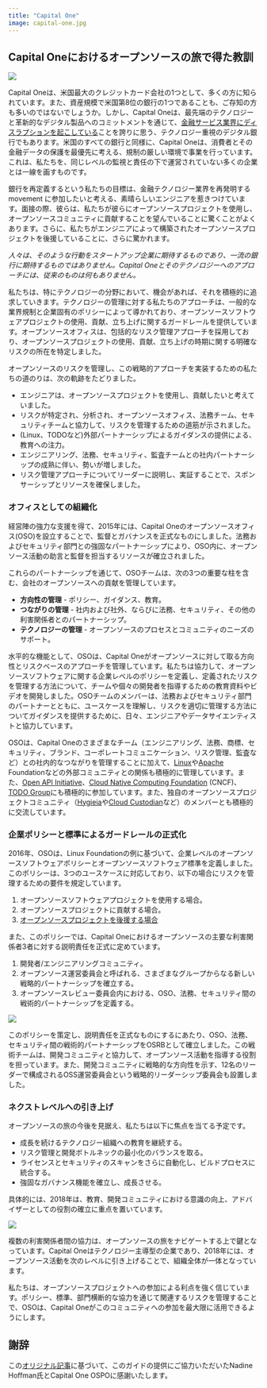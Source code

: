 ```yaml
---
title: "Capital One"
image: capital-one.jpg
---
```


## Capital Oneにおけるオープンソースの旅で得た教訓

![](/img/guides/casestudies/capitalone1.jpg)

Capital Oneは、米国最大のクレジットカード会社の1つとして、多くの方に知られています。また、資産規模で米国第8位の銀行の1つであることも、ご存知の方も多いのではないでしょうか。しかし、Capital Oneは、最先端のテクノロジーと革新的なデジタル製品へのコミットメントを通じて、[金融サービス業界にディスラプションを起こしている](https://medium.com/capital-one-developers/we-re-a-disruptive-bank-a21f7cce25b6#.7swhf6tt4)ことを誇りに思う、テクノロジー重視のデジタル銀行でもあります。米国のすべての銀行と同様に、Capital Oneは、消費者とその金融データの保護を最優先に考える、規制の厳しい環境で事業を行っています。これは、私たちを、同じレベルの監視と責任の下で運営されていない多くの企業とは一線を画すものです。

銀行を再定義するという私たちの目標は、金融テクノロジー業界を再発明する movement に参加したいと考える、素晴らしいエンジニアを惹きつけています。面接の際、彼らは、私たちが彼らにオープンソースプロジェクトを使用し、オープンソースコミュニティに貢献することを望んでいることに驚くことがよくあります。さらに、私たちがエンジニアによって構築されたオープンソースプロジェクトを後援していることに、さらに驚かれます。

*人々は、そのような行動をスタートアップ企業に期待するものであり、一流の銀行に期待するものではありません。Capital Oneとそのテクノロジーへのアプローチには、従来のものは何もありません。*

私たちは、特にテクノロジーの分野において、機会があれば、それを積極的に追求していきます。テクノロジーの管理に対する私たちのアプローチは、一般的な業界規制と企業固有のポリシーによって導かれており、オープンソースソフトウェアプロジェクトの使用、貢献、立ち上げに関するガードレールを提供しています。オープンソースオフィスは、包括的なリスク管理アプローチを採用しており、オープンソースプロジェクトの使用、貢献、立ち上げの時期に関する明確なリスクの所在を特定しました。

オープンソースのリスクを管理し、この戦略的アプローチを実装するための私たちの道のりは、次の軌跡をたどりました。

* エンジニアは、オープンソースプロジェクトを使用し、貢献したいと考えていました。
* リスクが特定され、分析され、オープンソースオフィス、法務チーム、セキュリティチームと協力して、リスクを管理するための道筋が示されました。
* (Linux、TODOなど)外部パートナーシップによるガイダンスの提供による、教育への注力。
* エンジニアリング、法務、セキュリティ、監査チームとの社内パートナーシップの成熟に伴い、勢いが増しました。
* リスク管理アプローチについてリーダーに説明し、実証することで、スポンサーシップとリソースを確保しました。

### オフィスとしての組織化

経営陣の強力な支援を得て、2015年には、Capital Oneのオープンソースオフィス(OSO)を設立することで、監督とガバナンスを正式なものにしました。法務およびセキュリティ部門との強固なパートナーシップにより、OSO内に、オープンソース活動の助言と監督を担当するリソースが確立されました。

これらのパートナーシップを通じて、OSOチームは、次の3つの重要な柱を含む、会社のオープンソースへの貢献を管理しています。

* **方向性の管理** - ポリシー、ガイダンス、教育。
* **つながりの管理** - 社内および社外、ならびに法務、セキュリティ、その他の利害関係者とのパートナーシップ。
* **テクノロジーの管理** - オープンソースのプロセスとコミュニティのニーズのサポート。

水平的な機能として、OSOは、Capital Oneがオープンソースに対して取る方向性とリスクベースのアプローチを管理しています。私たちは協力して、オープンソースソフトウェアに関する企業レベルのポリシーを定義し、定義されたリスクを管理する方法について、チームや個々の開発者を指導するための教育資料やビデオを開発しました。OSOチームのメンバーは、法務およびセキュリティ部門のパートナーとともに、ユースケースを理解し、リスクを適切に管理する方法についてガイダンスを提供するために、日々、エンジニアやデータサイエンティストと協力しています。

OSOは、Capital Oneのさまざまなチーム（エンジニアリング、法務、商標、セキュリティ、ブランド、コーポレートコミュニケーション、リスク管理、監査など）との社内的なつながりを管理することに加えて、[Linux](https://www.linuxfoundation.org/)や[Apache](https://www.apache.org/) Foundationなどの外部コミュニティとの関係も積極的に管理しています。また、[Open API Initiative](https://www.openapis.org/)、[Cloud Native Computing Foundation](https://www.cncf.io/) (CNCF)、[TODO Group](http://todogroup.org/)にも積極的に参加しています。また、独自のオープンソースプロジェクトコミュニティ（[Hygieia](https://developer.capitalone.com/opensource-projects/hygieia/)や[Cloud Custodian](https://developer.capitalone.com/opensource-projects/cloud-custodian/)など）のメンバーとも積極的に交流しています。

### 企業ポリシーと標準によるガードレールの正式化

2016年、OSOは、Linux Foundationの例に基づいて、企業レベルのオープンソースソフトウェアポリシーとオープンソースソフトウェア標準を定義しました。このポリシーは、3つのユースケースに対応しており、以下の場合にリスクを管理するための要件を規定しています。

1. オープンソースソフトウェアプロジェクトを使用する場合。
2. オープンソースプロジェクトに貢献する場合。
3. [オープンソースプロジェクトを後援する場合](https://developer.capitalone.com/open-source/)

また、このポリシーでは、Capital Oneにおけるオープンソースの主要な利害関係者3者に対する説明責任を正式に定めています。

1. 開発者/エンジニアリングコミュニティ。
2. オープンソース運営委員会と呼ばれる、さまざまなグループからなる新しい戦略的パートナーシップを確立する。
3. オープンソースレビュー委員会内における、OSO、法務、セキュリティ間の戦術的パートナーシップを定義する。

![](/img/guides/casestudies/capitalone2.jpg)

このポリシーを策定し、説明責任を正式なものにするにあたり、OSO、法務、セキュリティ間の戦術的パートナーシップをOSRBとして確立しました。この戦術チームは、開発コミュニティと協力して、オープンソース活動を指導する役割を担っています。また、開発コミュニティに戦略的な方向性を示す、12名のリーダーで構成されるOSS運営委員会という戦略的リーダーシップ委員会も設置しました。

### ネクストレベルへの引き上げ

オープンソースの旅の今後を見据え、私たちは以下に焦点を当てる予定です。

* 成長を続けるテクノロジー組織への教育を継続する。
* リスク管理と開発ボトルネックの最小化のバランスを取る。
* ライセンスとセキュリティのスキャンをさらに自動化し、ビルドプロセスに統合する。
* 強固なガバナンス機能を確立し、成長させる。

具体的には、2018年は、教育、開発コミュニティにおける意識の向上、アドバイザーとしての役割の確立に重点を置いています。

![](/img/guides/casestudies/capitalone3.jpg)

複数の利害関係者間の協力は、オープンソースの旅をナビゲートする上で鍵となっています。Capital Oneはテクノロジー主導型の企業であり、2018年には、オープンソース活動を次のレベルに引き上げることで、組織全体が一体となっています。

私たちは、オープンソースプロジェクトへの参加による利点を強く信じています。ポリシー、標準、部門横断的な協力を通じて関連するリスクを管理することで、OSOは、Capital Oneがこのコミュニティへの参加を最大限に活用できるようにします。

## 謝辞

この[オリジナル記事](https://medium.com/capital-one-developers/open-source-in-a-regulated-environment-dc4b4d9af3f8)に基づいて、このガイドの提供にご協力いただいたNadine Hoffman氏とCapital One OSPOに感謝いたします。
